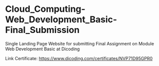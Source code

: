 # Cloud_Computing-Web_Development_Basic-Final_Submission
Single Landing Page Website for submitting Final Assignment on Module Web Development Basic at Dicoding

Link Certificate: https://www.dicoding.com/certificates/NVP71D95GPR0
